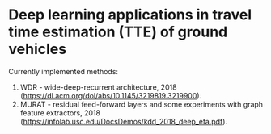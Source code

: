 # Deep learning applications in travel time estimation (TTE) of ground vehicles

Currently implemented methods:

1. WDR - wide-deep-recurrent architecture, 2018 (https://dl.acm.org/doi/abs/10.1145/3219819.3219900).
2. MURAT - residual feed-forward layers and some experiments with graph feature extractors, 2018 (https://infolab.usc.edu/DocsDemos/kdd_2018_deep_eta.pdf).